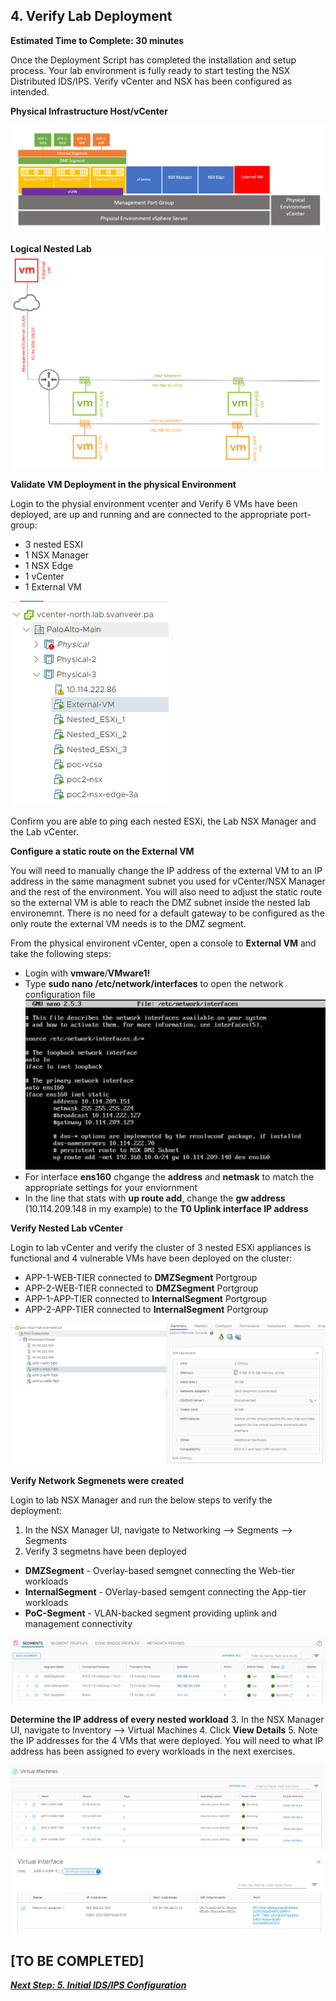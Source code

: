 
## 4. Verify Lab Deployment
**Estimated Time to Complete: 30 minutes**

Once the Deployment Script has completed the installation and setup process. Your lab environment is fully ready to start testing the NSX Distributed IDS/IPS. Verify vCenter and NSX has been configured as intended.

**Physical Infrastructure Host/vCenter**

![](assets/images/IDPS_POC_1.PNG)

**Logical Nested Lab**
![](assets/images/IDPS_POC_27.PNG)

**Validate VM Deployment in the physical Environment**

Login to the physial environment vcenter and Verify 6 VMs have been deployed, are up and running and are connected to the appropriate port-group: 
* 3 nested ESXI
* 1 NSX Manager
* 1 NSX Edge 
* 1 vCenter
* 1 External VM

![](assets/images/IDPS_POC_2.PNG)

Confirm you are able to ping each nested ESXi, the Lab NSX Manager and the Lab vCenter.

**Configure a static route on the External VM**

You will need to manually change the IP address of the external VM to an IP address in the same managment subnet you used for vCenter/NSX Manager and the rest of the environment. You will also need to adjust the static route so the external VM is able to reach the DMZ subnet inside the nested lab environemnt. There is no need for a default gateway to be configured as the only route the external VM needs is to the DMZ segment.

From the physical environent vCenter, open a console to **External VM** and take the following steps:
* Login with **vmware**/**VMware1!**
* Type **sudo nano /etc/network/interfaces** to open the network configuration file
![](assets/images/IDPS_POC_16.PNG)
* For interface **ens160** chgange the **address** and **netmask** to match the appropriate settings for your enviornment
* In the line that stats with **up route add**, change the **gw address** (10.114.209.148 in my example) to the **T0 Uplink interface IP address**
 
**Verify Nested Lab vCenter**

Login to lab vCenter and verify the cluster of 3 nested ESXi appliances is functional and 4 vulnerable VMs have been deployed on the cluster:
* APP-1-WEB-TIER connected to **DMZSegment** Portgroup
* APP-2-WEB-TIER connected to **DMZSegment** Portgroup
* APP-1-APP-TIER connected to **InternalSegment** Portgroup
* APP-2-APP-TIER connected to **InternalSegment** Portgroup

![](assets/images/IDPS_POC_4.PNG)

**Verify Network Segmenets were created**

Login to lab NSX Manager and run the below steps to verify the deployment:

1.	In the NSX Manager UI, navigate to Networking --> Segments --> Segments
2. Verify 3 segmetns have been deployed 
* **DMZSegment** - Overlay-based semgnet connecting the Web-tier workloads
* **InternalSegment** - OVerlay-based semgent connecting the App-tier workloads
* **PoC-Segment** - VLAN-backed segment providing uplink and management connectivity

![](assets/images/IDPS_POC_32.PNG)

**Determine the IP address of every nested workload**
3.	In the NSX Manager UI, navigate to Inventory -->  Virtual Machines
4. Click **View Details**
5. Note the IP addresses for the 4 VMs that were deployed. You will need to what IP address has been assigned to every workloads in the next exercises. 

![](assets/images/IDPS_POC_11.PNG)
![](assets/images/IDPS_POC_12.PNG)


[TO BE COMPLETED]
---

[***Next Step: 5. Initial IDS/IPS Configuration***](/docs/5-InitialConfiguration.md)
